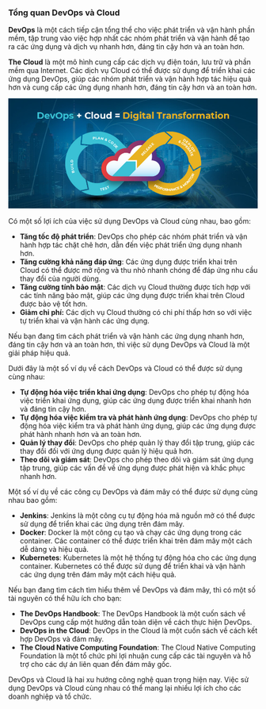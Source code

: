 ### Tổng quan DevOps và Cloud

**DevOps** là một cách tiếp cận tổng thể cho việc phát triển và vận hành phần mềm, tập trung vào việc hợp nhất các nhóm phát triển và vận hành để tạo ra các ứng dụng và dịch vụ nhanh hơn, đáng tin cậy hơn và an toàn hơn.

**The Cloud** là một mô hình cung cấp các dịch vụ điện toán, lưu trữ và phần mềm qua Internet. Các dịch vụ Cloud có thể được sử dụng để triển khai các ứng dụng DevOps, giúp các nhóm phát triển và vận hành hợp tác hiệu quả hơn và cung cấp các ứng dụng nhanh hơn, đáng tin cậy hơn và an toàn hơn.

![img](../Image/Devops-And-Cloud.jpg)

Có một số lợi ích của việc sử dụng DevOps và Cloud cùng nhau, bao gồm:

- **Tăng tốc độ phát triển**: DevOps cho phép các nhóm phát triển và vận hành hợp tác chặt chẽ hơn, dẫn đến việc phát triển ứng dụng nhanh hơn.
- **Tăng cường khả năng đáp ứng**: Các ứng dụng được triển khai trên Cloud có thể được mở rộng và thu nhỏ nhanh chóng để đáp ứng nhu cầu thay đổi của người dùng.
- **Tăng cường tính bảo mật**: Các dịch vụ Cloud thường được tích hợp với các tính năng bảo mật, giúp các ứng dụng được triển khai trên Cloud được bảo vệ tốt hơn.
- **Giảm chi phí:** Các dịch vụ Cloud thường có chi phí thấp hơn so với việc tự triển khai và vận hành các ứng dụng.

Nếu bạn đang tìm cách phát triển và vận hành các ứng dụng nhanh hơn, đáng tin cậy hơn và an toàn hơn, thì việc sử dụng DevOps và Cloud là một giải pháp hiệu quả.

Dưới đây là một số ví dụ về cách DevOps và Cloud có thể được sử dụng cùng nhau:

- **Tự động hóa việc triển khai ứng dụng**: DevOps cho phép tự động hóa việc triển khai ứng dụng, giúp các ứng dụng được triển khai nhanh hơn và đáng tin cậy hơn.
- **Tự động hóa việc kiểm tra và phát hành ứng dụng**: DevOps cho phép tự động hóa việc kiểm tra và phát hành ứng dụng, giúp các ứng dụng được phát hành nhanh hơn và an toàn hơn.
- **Quản lý thay đổi**: DevOps cho phép quản lý thay đổi tập trung, giúp các thay đổi đối với ứng dụng được quản lý hiệu quả hơn.
- **Theo dõi và giám sát**: DevOps cho phép theo dõi và giám sát ứng dụng tập trung, giúp các vấn đề về ứng dụng được phát hiện và khắc phục nhanh hơn.

Một số ví dụ về các công cụ DevOps và đám mây có thể được sử dụng cùng nhau bao gồm:

- **Jenkins**: Jenkins là một công cụ tự động hóa mã nguồn mở có thể được sử dụng để triển khai các ứng dụng trên đám mây.
- **Docker**: Docker là một công cụ tạo và chạy các ứng dụng trong các container. Các container có thể được triển khai trên đám mây một cách dễ dàng và hiệu quả.
- **Kubernetes**: Kubernetes là một hệ thống tự động hóa cho các ứng dụng container. Kubernetes có thể được sử dụng để triển khai và vận hành các ứng dụng trên đám mây một cách hiệu quả.

Nếu bạn đang tìm cách tìm hiểu thêm về DevOps và đám mây, thì có một số tài nguyên có thể hữu ích cho bạn:

- **The DevOps Handbook**: The DevOps Handbook là một cuốn sách về DevOps cung cấp một hướng dẫn toàn diện về cách thực hiện DevOps.
- **DevOps in the Cloud**: DevOps in the Cloud là một cuốn sách về cách kết hợp DevOps và đám mây.
- **The Cloud Native Computing Foundation**: The Cloud Native Computing Foundation là một tổ chức phi lợi nhuận cung cấp các tài nguyên và hỗ trợ cho các dự án liên quan đến đám mây gốc.

DevOps và Cloud là hai xu hướng công nghệ quan trọng hiện nay. Việc sử dụng DevOps và Cloud cùng nhau có thể mang lại nhiều lợi ích cho các doanh nghiệp và tổ chức.